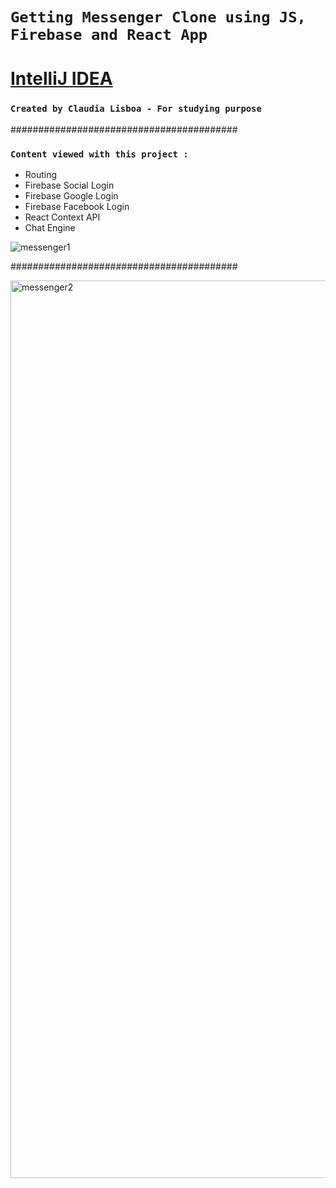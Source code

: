 
# `Getting Messenger Clone using JS, Firebase and React App`

# [IntelliJ IDEA](https://www.jetbrains.com/idea/)

### `Created by Claudia Lisboa - For studying purpose` 


#########################################

### `Content viewed with this project :`

- Routing
- Firebase Social Login
- Firebase Google Login
- Firebase Facebook Login
- React Context API
- Chat Engine



![messenger1](https://user-images.githubusercontent.com/21189063/217952175-18abafa9-de3c-4440-aa91-ca00cc44531c.png)

#########################################

<img width="1436" alt="messenger2" src="https://user-images.githubusercontent.com/21189063/218203729-a9c815a7-add3-44e4-9070-b3840cc87dcc.png">

